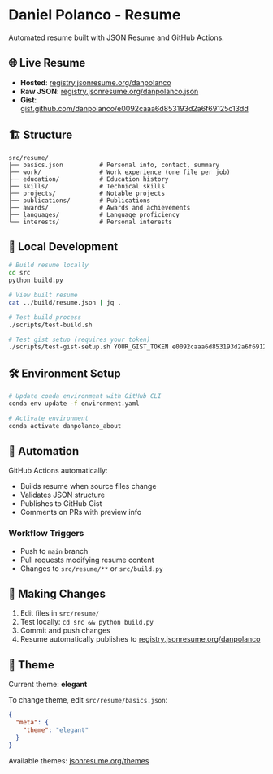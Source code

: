 # Daniel Polanco - Resume

Automated resume built with JSON Resume and GitHub Actions.

## 🌐 Live Resume

- **Hosted**: [registry.jsonresume.org/danpolanco](https://registry.jsonresume.org/danpolanco)
- **Raw JSON**: [registry.jsonresume.org/danpolanco.json](https://registry.jsonresume.org/danpolanco.json)
- **Gist**: [gist.github.com/danpolanco/e0092caaa6d853193d2a6f69125c13dd](https://gist.github.com/danpolanco/e0092caaa6d853193d2a6f69125c13dd)

## 🏗️ Structure

```text
src/resume/
├── basics.json          # Personal info, contact, summary
├── work/                # Work experience (one file per job)
├── education/           # Education history
├── skills/              # Technical skills
├── projects/            # Notable projects
├── publications/        # Publications
├── awards/              # Awards and achievements
├── languages/           # Language proficiency
└── interests/           # Personal interests
```

## 🔧 Local Development

```bash
# Build resume locally
cd src
python build.py

# View built resume
cat ../build/resume.json | jq .

# Test build process
./scripts/test-build.sh

# Test gist setup (requires your token)
./scripts/test-gist-setup.sh YOUR_GIST_TOKEN e0092caaa6d853193d2a6f69125c13dd
```

## 🛠️ Environment Setup

```bash
# Update conda environment with GitHub CLI
conda env update -f environment.yaml

# Activate environment
conda activate danpolanco_about
```

## 🚀 Automation

GitHub Actions automatically:

- Builds resume when source files change
- Validates JSON structure
- Publishes to GitHub Gist
- Comments on PRs with preview info

### Workflow Triggers

- Push to `main` branch
- Pull requests modifying resume content
- Changes to `src/resume/**` or `src/build.py`

## 📝 Making Changes

1. Edit files in `src/resume/`
2. Test locally: `cd src && python build.py`
3. Commit and push changes
4. Resume automatically publishes to [registry.jsonresume.org/danpolanco](https://registry.jsonresume.org/danpolanco)

## 🎨 Theme

Current theme: **elegant**

To change theme, edit `src/resume/basics.json`:

```json
{
  "meta": {
    "theme": "elegant"
  }
}
```

Available themes: [jsonresume.org/themes](https://jsonresume.org/themes)
